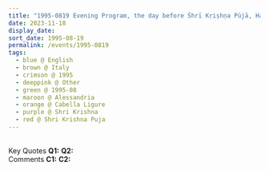 ```yaml
---
title: "1995-0819 Evening Program, the day before Śhrī Kṛiṣhṇa Pūjā, Hangar, Cabella Ligure, Alessandria, Italy"
date: 2023-11-18
display_date: 
sort_date: 1995-08-19
permalink: /events/1995-0819
tags:
  - blue @ English
  - brown @ Italy
  - crimson @ 1995
  - deeppink @ Other
  - green @ 1995-08
  - maroon @ Alessandria
  - orange @ Cabella Ligure
  - purple @ Shri Krishna
  - red @ Shri Krishna Puja
---
```


<br>

<wave-list>
  <list-title color="DarkSeaGreen" width="55">Key Quotes</list-title>
  <list-item color="BlanchedAlmond" width="280"><b>Q1:</b> <i></i></list-item>
  <list-item color="Lavender" width="280"><b>Q2:</b> <i></i></list-item>
</wave-list>

<br>

<wave-list>
  <list-title color="DarkSeaGreen" width="55">Comments</list-title>
  <list-item color="BlanchedAlmond" width="280"><b>C1:</b> <i></i></list-item>
  <list-item color="Lavender" width="280"><b>C2:</b> <i></i></list-item>
</wave-list>